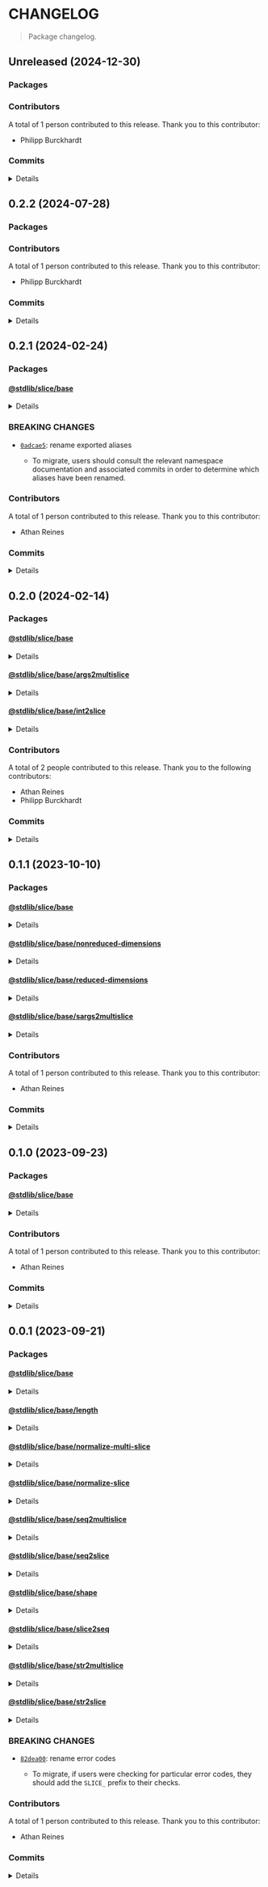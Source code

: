 # CHANGELOG

> Package changelog.

<section class="release" id="unreleased">

## Unreleased (2024-12-30)

<section class="packages">

### Packages

</section>

<!-- /.packages -->

<section class="contributors">

### Contributors

A total of 1 person contributed to this release. Thank you to this contributor:

-   Philipp Burckhardt

</section>

<!-- /.contributors -->

<section class="commits">

### Commits

<details>

-   [`0d8ee2d`](https://github.com/stdlib-js/stdlib/commit/0d8ee2dd2425d7414487f65940dfc4c25c79ad1d) - **docs:** update related packages sections [(#4334)](https://github.com/stdlib-js/stdlib/pull/4334) _(by stdlib-bot)_
-   [`c322b66`](https://github.com/stdlib-js/stdlib/commit/c322b6647751b73a9d0fe12bf5665e8e2243d4ca) - **docs:** update related packages sections [(#4070)](https://github.com/stdlib-js/stdlib/pull/4070) _(by stdlib-bot, Philipp Burckhardt)_
-   [`b8c41df`](https://github.com/stdlib-js/stdlib/commit/b8c41df78cd2cdc9cd3c3c6b223759d32f4f6e14) - **docs:** update related packages sections [(#3915)](https://github.com/stdlib-js/stdlib/pull/3915) _(by stdlib-bot)_
-   [`2825b42`](https://github.com/stdlib-js/stdlib/commit/2825b42e8cd7483d15dfed1c6b389bfcb86d7ca0) - **docs:** update related packages sections [(#3898)](https://github.com/stdlib-js/stdlib/pull/3898) _(by stdlib-bot)_
-   [`5cb36ef`](https://github.com/stdlib-js/stdlib/commit/5cb36ef4c6f8158585ac88867a8dec21ed3fa372) - **docs:** update related packages sections [(#3890)](https://github.com/stdlib-js/stdlib/pull/3890) _(by stdlib-bot)_
-   [`ac06419`](https://github.com/stdlib-js/stdlib/commit/ac06419c2a8358dfd80818823f571077eb58958e) - **docs:** update related packages sections [(#3387)](https://github.com/stdlib-js/stdlib/pull/3387) _(by stdlib-bot)_
-   [`1c56b73`](https://github.com/stdlib-js/stdlib/commit/1c56b737ec018cc818cebf19e5c7947fa684e126) - **docs:** update related packages sections [(#3380)](https://github.com/stdlib-js/stdlib/pull/3380) _(by stdlib-bot)_
-   [`7b02c16`](https://github.com/stdlib-js/stdlib/commit/7b02c160d8c9ecf6742ea0178c733f938e0c94c4) - **chore:** minor clean-up _(by Philipp Burckhardt)_
-   [`f387603`](https://github.com/stdlib-js/stdlib/commit/f387603e739f88a38af3263ce6ff675ad903ee8c) - **docs:** consistently use declarative instead of imperative sentences outside of intros _(by Philipp Burckhardt)_

</details>

</section>

<!-- /.commits -->

</section>

<!-- /.release -->

<section class="release" id="v0.2.2">

## 0.2.2 (2024-07-28)

<section class="packages">

### Packages

</section>

<!-- /.packages -->

<section class="contributors">

### Contributors

A total of 1 person contributed to this release. Thank you to this contributor:

-   Philipp Burckhardt

</section>

<!-- /.contributors -->

<section class="commits">

### Commits

<details>

-   [`f626b3d`](https://github.com/stdlib-js/stdlib/commit/f626b3d45c5fc4b55ff08dc53da094173a719732) - **docs:** update related packages sections [(#2255)](https://github.com/stdlib-js/stdlib/pull/2255) _(by stdlib-bot)_
-   [`ec98887`](https://github.com/stdlib-js/stdlib/commit/ec9888724c28aa7218d88ff62b91b71c0089c559) - **docs:** update related packages sections [(#2241)](https://github.com/stdlib-js/stdlib/pull/2241) _(by stdlib-bot)_
-   [`aaa391a`](https://github.com/stdlib-js/stdlib/commit/aaa391a46214c21dca294506d06ac0b3d59512ce) - **chore:** fix typos _(by Philipp Burckhardt)_

</details>

</section>

<!-- /.commits -->

</section>

<!-- /.release -->

<section class="release" id="v0.2.1">

## 0.2.1 (2024-02-24)

<section class="packages">

### Packages

<section class="package" id="slice-base-v0.2.1">

#### [@stdlib/slice/base](https://github.com/stdlib-js/stdlib/tree/develop/lib/node_modules/%40stdlib/slice/base)

<details>

<section class="features">

##### Features

-   [`0adcae5`](https://github.com/stdlib-js/stdlib/commit/0adcae51386086e2ef5fb5d78402389cff776deb) - update namespace TypeScript declarations [(#1340)](https://github.com/stdlib-js/stdlib/pull/1340)

</section>

<!-- /.features -->

<section class="breaking-changes">

##### BREAKING CHANGES

-   [`0adcae5`](https://github.com/stdlib-js/stdlib/commit/0adcae51386086e2ef5fb5d78402389cff776deb): rename exported aliases

    -   To migrate, users should consult the relevant namespace documentation and associated commits in order to determine which aliases have been renamed.

</section>

<!-- /.breaking-changes -->

</details>

</section>

<!-- /.package -->

</section>

<!-- /.packages -->

<section class="breaking-changes">

### BREAKING CHANGES

-   [`0adcae5`](https://github.com/stdlib-js/stdlib/commit/0adcae51386086e2ef5fb5d78402389cff776deb): rename exported aliases

    -   To migrate, users should consult the relevant namespace documentation and associated commits in order to determine which aliases have been renamed.

</section>

<!-- /.breaking-changes -->

<section class="contributors">

### Contributors

A total of 1 person contributed to this release. Thank you to this contributor:

-   Athan Reines

</section>

<!-- /.contributors -->

<section class="commits">

### Commits

<details>

-   [`39b8176`](https://github.com/stdlib-js/stdlib/commit/39b81766b9d8a5e89ba4a26e5ea07f6413b46973) - **docs:** update namespace table of contents [(#1341)](https://github.com/stdlib-js/stdlib/pull/1341) _(by stdlib-bot, Athan Reines)_
-   [`0adcae5`](https://github.com/stdlib-js/stdlib/commit/0adcae51386086e2ef5fb5d78402389cff776deb) - **feat:** update namespace TypeScript declarations [(#1340)](https://github.com/stdlib-js/stdlib/pull/1340) _(by stdlib-bot, Athan Reines)_

</details>

</section>

<!-- /.commits -->

</section>

<!-- /.release -->

<section class="release" id="v0.2.0">

## 0.2.0 (2024-02-14)

<section class="packages">

### Packages

<section class="package" id="slice-base-v0.2.0">

#### [@stdlib/slice/base](https://github.com/stdlib-js/stdlib/tree/develop/lib/node_modules/%40stdlib/slice/base)

<details>

<section class="features">

##### Features

-   [`b823b14`](https://github.com/stdlib-js/stdlib/commit/b823b1414591edbea4cdcd19311627383f3574cd) - add `int2slice` to namespace
-   [`7faffe3`](https://github.com/stdlib-js/stdlib/commit/7faffe325bbf186b14c3dfef621e9d4cc56b47ff) - update namespace TypeScript declarations [(#1122)](https://github.com/stdlib-js/stdlib/pull/1122)
-   [`764149e`](https://github.com/stdlib-js/stdlib/commit/764149e6e1bd117726dfb70d311535373f05835c) - add `args2multislice` to namespace

</section>

<!-- /.features -->

</details>

</section>

<!-- /.package -->

<section class="package" id="slice-base-args2multislice-v0.2.0">

#### [@stdlib/slice/base/args2multislice](https://github.com/stdlib-js/stdlib/tree/develop/lib/node_modules/%40stdlib/slice/base/args2multislice)

<details>

<section class="features">

##### Features

-   [`a96ad2e`](https://github.com/stdlib-js/stdlib/commit/a96ad2ed14514cc054c4a2a1fcb582bcaf798aa6) - add `slice/base/args2multislice`

</section>

<!-- /.features -->

</details>

</section>

<!-- /.package -->

<section class="package" id="slice-base-int2slice-v0.2.0">

#### [@stdlib/slice/base/int2slice](https://github.com/stdlib-js/stdlib/tree/develop/lib/node_modules/%40stdlib/slice/base/int2slice)

<details>

<section class="features">

##### Features

-   [`71c1bc4`](https://github.com/stdlib-js/stdlib/commit/71c1bc4470464745db08559cfd4b5a2bbea0997d) - add `slice/base/int2slice`

</section>

<!-- /.features -->

</details>

</section>

<!-- /.package -->

</section>

<!-- /.packages -->

<section class="contributors">

### Contributors

A total of 2 people contributed to this release. Thank you to the following contributors:

-   Athan Reines
-   Philipp Burckhardt

</section>

<!-- /.contributors -->

<section class="commits">

### Commits

<details>

-   [`949ec7d`](https://github.com/stdlib-js/stdlib/commit/949ec7da594bf5c0d573c7a1caa799ae3438854f) - **refactor:** update to use `slice/base/int2slice` _(by Athan Reines)_
-   [`b823b14`](https://github.com/stdlib-js/stdlib/commit/b823b1414591edbea4cdcd19311627383f3574cd) - **feat:** add `int2slice` to namespace _(by Athan Reines)_
-   [`71c1bc4`](https://github.com/stdlib-js/stdlib/commit/71c1bc4470464745db08559cfd4b5a2bbea0997d) - **feat:** add `slice/base/int2slice` _(by Athan Reines)_
-   [`dea49e0`](https://github.com/stdlib-js/stdlib/commit/dea49e03ab5571233e3da26835a6a6d3256d5737) - **docs:** use single quotes in require calls instead of backticks _(by Philipp Burckhardt)_
-   [`9502ed2`](https://github.com/stdlib-js/stdlib/commit/9502ed27e2853e312c556a48bdd7775095e66709) - **build:** replace tslint directive with eslint equivalent _(by Philipp Burckhardt)_
-   [`d73bbf4`](https://github.com/stdlib-js/stdlib/commit/d73bbf43d222f935085f8ecf7526e5f57835f74e) - **build:** replace lint directives _(by Philipp Burckhardt)_
-   [`7faffe3`](https://github.com/stdlib-js/stdlib/commit/7faffe325bbf186b14c3dfef621e9d4cc56b47ff) - **feat:** update namespace TypeScript declarations [(#1122)](https://github.com/stdlib-js/stdlib/pull/1122) _(by stdlib-bot, Athan Reines)_
-   [`a17f2aa`](https://github.com/stdlib-js/stdlib/commit/a17f2aaed3f2449944d5c5d348e9550087ff7a87) - **docs:** update namespace table of contents [(#1116)](https://github.com/stdlib-js/stdlib/pull/1116) _(by stdlib-bot, Athan Reines)_
-   [`f9854ba`](https://github.com/stdlib-js/stdlib/commit/f9854ba76ecca611e58c9b8d3b84c2f6e7527e49) - **refactor:** use utility to create a MultiSlice from a list of arguments _(by Athan Reines)_
-   [`109746a`](https://github.com/stdlib-js/stdlib/commit/109746a235c41d431df26671ee53019cd551896c) - **refactor:** use utility to create a MultiSlice from a list of arguments _(by Athan Reines)_
-   [`50fe529`](https://github.com/stdlib-js/stdlib/commit/50fe529ca390f28a41b5134a606bad55c16f2cfc) - **refactor:** use package to create a MultiSlice from list of arguments _(by Athan Reines)_
-   [`764149e`](https://github.com/stdlib-js/stdlib/commit/764149e6e1bd117726dfb70d311535373f05835c) - **feat:** add `args2multislice` to namespace _(by Athan Reines)_
-   [`a96ad2e`](https://github.com/stdlib-js/stdlib/commit/a96ad2ed14514cc054c4a2a1fcb582bcaf798aa6) - **feat:** add `slice/base/args2multislice` _(by Athan Reines)_
-   [`03dcf4a`](https://github.com/stdlib-js/stdlib/commit/03dcf4ad4b075bb39da308a8b563f3ea4fb6a2f3) - **docs:** remove private annotation _(by Athan Reines)_

</details>

</section>

<!-- /.commits -->

</section>

<!-- /.release -->

<section class="release" id="v0.1.1">

## 0.1.1 (2023-10-10)

<section class="packages">

### Packages

<section class="package" id="slice-base-v0.1.1">

#### [@stdlib/slice/base](https://github.com/stdlib-js/stdlib/tree/develop/lib/node_modules/%40stdlib/slice/base)

<details>

<section class="features">

##### Features

-   [`277bfbc`](https://github.com/stdlib-js/stdlib/commit/277bfbc4da13943ff6e6e625d17e4793001edc86) - add `sargs2multislice` to namespace
-   [`1ec2944`](https://github.com/stdlib-js/stdlib/commit/1ec2944cb8972efdb51feb1a63c40f80fb54e57b) - add `reducedDimensions` to namespace
-   [`92ccfd2`](https://github.com/stdlib-js/stdlib/commit/92ccfd22d9aacd8b9749aaa478dafb477fd4942f) - add `nonreducedDimensions` to namespace

</section>

<!-- /.features -->

</details>

</section>

<!-- /.package -->

<section class="package" id="slice-base-nonreduced-dimensions-v0.1.1">

#### [@stdlib/slice/base/nonreduced-dimensions](https://github.com/stdlib-js/stdlib/tree/develop/lib/node_modules/%40stdlib/slice/base/nonreduced-dimensions)

<details>

<section class="features">

##### Features

-   [`74b8842`](https://github.com/stdlib-js/stdlib/commit/74b88428ef2e3206add50d4d9f2710a2e4c12823) - add `slice/base/nonreduced-dimensions`

</section>

<!-- /.features -->

</details>

</section>

<!-- /.package -->

<section class="package" id="slice-base-reduced-dimensions-v0.1.1">

#### [@stdlib/slice/base/reduced-dimensions](https://github.com/stdlib-js/stdlib/tree/develop/lib/node_modules/%40stdlib/slice/base/reduced-dimensions)

<details>

<section class="features">

##### Features

-   [`82bf60c`](https://github.com/stdlib-js/stdlib/commit/82bf60cfa5bf8e3f33b8558d41b699d3f30cd483) - add `slice/base/reduced-dimensions`

</section>

<!-- /.features -->

</details>

</section>

<!-- /.package -->

<section class="package" id="slice-base-sargs2multislice-v0.1.1">

#### [@stdlib/slice/base/sargs2multislice](https://github.com/stdlib-js/stdlib/tree/develop/lib/node_modules/%40stdlib/slice/base/sargs2multislice)

<details>

<section class="features">

##### Features

-   [`3a90e24`](https://github.com/stdlib-js/stdlib/commit/3a90e24c422825361969798c83a2c00ed91674fe) - add `slice/base/sargs2multislice`

</section>

<!-- /.features -->

</details>

</section>

<!-- /.package -->

</section>

<!-- /.packages -->

<section class="contributors">

### Contributors

A total of 1 person contributed to this release. Thank you to this contributor:

-   Athan Reines

</section>

<!-- /.contributors -->

<section class="commits">

### Commits

<details>

-   [`10e5804`](https://github.com/stdlib-js/stdlib/commit/10e580403bf59ce515d0e954dfeb722080d00cd1) - **docs:** fix typo _(by Athan Reines)_
-   [`277bfbc`](https://github.com/stdlib-js/stdlib/commit/277bfbc4da13943ff6e6e625d17e4793001edc86) - **feat:** add `sargs2multislice` to namespace _(by Athan Reines)_
-   [`3a90e24`](https://github.com/stdlib-js/stdlib/commit/3a90e24c422825361969798c83a2c00ed91674fe) - **feat:** add `slice/base/sargs2multislice` _(by Athan Reines)_
-   [`98414a0`](https://github.com/stdlib-js/stdlib/commit/98414a0dd9e4fd5f256e9082e7865873bf3a9e79) - **test:** fix description _(by Athan Reines)_
-   [`e273dbf`](https://github.com/stdlib-js/stdlib/commit/e273dbffb69451c6f57ec4871d055c3c8f47468e) - **docs:** fix example _(by Athan Reines)_
-   [`1ec2944`](https://github.com/stdlib-js/stdlib/commit/1ec2944cb8972efdb51feb1a63c40f80fb54e57b) - **feat:** add `reducedDimensions` to namespace _(by Athan Reines)_
-   [`82bf60c`](https://github.com/stdlib-js/stdlib/commit/82bf60cfa5bf8e3f33b8558d41b699d3f30cd483) - **feat:** add `slice/base/reduced-dimensions` _(by Athan Reines)_
-   [`043fa6d`](https://github.com/stdlib-js/stdlib/commit/043fa6d78fa789461a5cfe5eda84ceed0f2c327d) - **bench:** fix assertion _(by Athan Reines)_
-   [`87baa70`](https://github.com/stdlib-js/stdlib/commit/87baa70dba24dca00d85b2718e2efa8e4242bd6e) - **docs:** fix example _(by Athan Reines)_
-   [`92ccfd2`](https://github.com/stdlib-js/stdlib/commit/92ccfd22d9aacd8b9749aaa478dafb477fd4942f) - **feat:** add `nonreducedDimensions` to namespace _(by Athan Reines)_
-   [`74b8842`](https://github.com/stdlib-js/stdlib/commit/74b88428ef2e3206add50d4d9f2710a2e4c12823) - **feat:** add `slice/base/nonreduced-dimensions` _(by Athan Reines)_

</details>

</section>

<!-- /.commits -->

</section>

<!-- /.release -->

<section class="release" id="v0.1.0">

## 0.1.0 (2023-09-23)

<section class="packages">

### Packages

<section class="package" id="slice-base-v0.1.0">

#### [@stdlib/slice/base](https://github.com/stdlib-js/stdlib/tree/develop/lib/node_modules/%40stdlib/slice/base)

<details>

<section class="features">

##### Features

-   [`e18b248`](https://github.com/stdlib-js/stdlib/commit/e18b248464425863019a841795a7e5fc7d01d0ea) - update namespace TypeScript declarations [(#1100)](https://github.com/stdlib-js/stdlib/pull/1100)

</section>

<!-- /.features -->

</details>

</section>

<!-- /.package -->

</section>

<!-- /.packages -->

<section class="contributors">

### Contributors

A total of 1 person contributed to this release. Thank you to this contributor:

-   Athan Reines

</section>

<!-- /.contributors -->

<section class="commits">

### Commits

<details>

-   [`4f2310d`](https://github.com/stdlib-js/stdlib/commit/4f2310de3494fe36f4b74db309593f63e9d24dcc) - **docs:** update namespace table of contents  [(#1102)](https://github.com/stdlib-js/stdlib/pull/1102 ) _(by stdlib-bot)_
-   [`e18b248`](https://github.com/stdlib-js/stdlib/commit/e18b248464425863019a841795a7e5fc7d01d0ea) - **feat:** update namespace TypeScript declarations [(#1100)](https://github.com/stdlib-js/stdlib/pull/1100) _(by stdlib-bot, Athan Reines)_

</details>

</section>

<!-- /.commits -->

</section>

<!-- /.release -->

<section class="release" id="v0.0.1">

## 0.0.1 (2023-09-21)

<section class="packages">

### Packages

<section class="package" id="slice-base-v0.0.1">

#### [@stdlib/slice/base](https://github.com/stdlib-js/stdlib/tree/develop/lib/node_modules/%40stdlib/slice/base)

<details>

<section class="features">

##### Features

-   [`16cf3fd`](https://github.com/stdlib-js/stdlib/commit/16cf3fd02a5658e95aaab45f8a7be16f24e20499) - add `seq2multislice` to namespace
-   [`d08b3c1`](https://github.com/stdlib-js/stdlib/commit/d08b3c1eb33a9597b75c1fdae301bea930c6b94e) - add `sliceShape` to namespace
-   [`d895c68`](https://github.com/stdlib-js/stdlib/commit/d895c68539d17788640fde521cbaab3d8acfb536) - add `sliceLength` to namespace
-   [`2b49372`](https://github.com/stdlib-js/stdlib/commit/2b49372a36ad2b4435e673ea74b3a973ae124174) - add `normalizeMultiSlice` to namespace
-   [`f04c363`](https://github.com/stdlib-js/stdlib/commit/f04c363e2d57bd22e3391a7235d3d20603962abf) - add `normalizeSlice` to namespace
-   [`a50b6b1`](https://github.com/stdlib-js/stdlib/commit/a50b6b1f7febc06bb95c64d09b6d321ed1120689) - add `slice2seq` to namespace
-   [`d75d35c`](https://github.com/stdlib-js/stdlib/commit/d75d35c24e762651d06425d596bce1dd618015c9) - add `str2multislice` to namespace
-   [`cc8c988`](https://github.com/stdlib-js/stdlib/commit/cc8c988ce4dfafa8f7ab01426642c7d068b5fa94) - add `str2slice` to namespace
-   [`58acf08`](https://github.com/stdlib-js/stdlib/commit/58acf089534f32316f9d111ca34cfb1f298be02f) - add `slice/base` namespace

</section>

<!-- /.features -->

</details>

</section>

<!-- /.package -->

<section class="package" id="slice-base-length-v0.0.1">

#### [@stdlib/slice/base/length](https://github.com/stdlib-js/stdlib/tree/develop/lib/node_modules/%40stdlib/slice/base/length)

<details>

<section class="features">

##### Features

-   [`29ade00`](https://github.com/stdlib-js/stdlib/commit/29ade00a1961506c579aae2b29959927788fb094) - add `slice/base/length`

</section>

<!-- /.features -->

</details>

</section>

<!-- /.package -->

<section class="package" id="slice-base-normalize-multi-slice-v0.0.1">

#### [@stdlib/slice/base/normalize-multi-slice](https://github.com/stdlib-js/stdlib/tree/develop/lib/node_modules/%40stdlib/slice/base/normalize-multi-slice)

<details>

<section class="features">

##### Features

-   [`82dea00`](https://github.com/stdlib-js/stdlib/commit/82dea00133a02b5fa3ca4638b390f920003e8a5d) - rename error codes
-   [`680a0d4`](https://github.com/stdlib-js/stdlib/commit/680a0d49e8ccce098ffb48712039cbbe8e2600dd) - add `slice/base/normalize-multi-slice`

</section>

<!-- /.features -->

<section class="bug-fixes">

##### Bug Fixes

-   [`dae16d6`](https://github.com/stdlib-js/stdlib/commit/dae16d60cb2c688804f04ed51c7d61a4f18bd859) - clamp to just after the last index when an integer exceeds index bounds

</section>

<!-- /.bug-fixes -->

<section class="breaking-changes">

##### BREAKING CHANGES

-   [`82dea00`](https://github.com/stdlib-js/stdlib/commit/82dea00133a02b5fa3ca4638b390f920003e8a5d): rename error codes

    -   To migrate, if users were checking for particular error codes, they
        should add the `SLICE_` prefix to their checks.

</section>

<!-- /.breaking-changes -->

</details>

</section>

<!-- /.package -->

<section class="package" id="slice-base-normalize-slice-v0.0.1">

#### [@stdlib/slice/base/normalize-slice](https://github.com/stdlib-js/stdlib/tree/develop/lib/node_modules/%40stdlib/slice/base/normalize-slice)

<details>

<section class="features">

##### Features

-   [`82dea00`](https://github.com/stdlib-js/stdlib/commit/82dea00133a02b5fa3ca4638b390f920003e8a5d) - rename error codes
-   [`b3a05c7`](https://github.com/stdlib-js/stdlib/commit/b3a05c767164a958b55c4ec7c965c8d2a8e4e55c) - add `slice/base/normalize-slice`

</section>

<!-- /.features -->

<section class="breaking-changes">

##### BREAKING CHANGES

-   [`82dea00`](https://github.com/stdlib-js/stdlib/commit/82dea00133a02b5fa3ca4638b390f920003e8a5d): rename error codes

    -   To migrate, if users were checking for particular error codes, they
        should add the `SLICE_` prefix to their checks.

</section>

<!-- /.breaking-changes -->

</details>

</section>

<!-- /.package -->

<section class="package" id="slice-base-seq2multislice-v0.0.1">

#### [@stdlib/slice/base/seq2multislice](https://github.com/stdlib-js/stdlib/tree/develop/lib/node_modules/%40stdlib/slice/base/seq2multislice)

<details>

<section class="features">

##### Features

-   [`3bf733b`](https://github.com/stdlib-js/stdlib/commit/3bf733b4e758503442f10b69b85e2a239fa16a39) - add `slice/base/seq2multislice`

</section>

<!-- /.features -->

</details>

</section>

<!-- /.package -->

<section class="package" id="slice-base-seq2slice-v0.0.1">

#### [@stdlib/slice/base/seq2slice](https://github.com/stdlib-js/stdlib/tree/develop/lib/node_modules/%40stdlib/slice/base/seq2slice)

<details>

<section class="features">

##### Features

-   [`82dea00`](https://github.com/stdlib-js/stdlib/commit/82dea00133a02b5fa3ca4638b390f920003e8a5d) - rename error codes
-   [`2b7b89a`](https://github.com/stdlib-js/stdlib/commit/2b7b89a5a32eff54ded8003e85882b41ab7cea4d) - add support for performing bounds checking
-   [`ac9f95d`](https://github.com/stdlib-js/stdlib/commit/ac9f95d502319645244d9ab049b59dac87a70069) - add `slice/base/seq2slice`

</section>

<!-- /.features -->

<section class="bug-fixes">

##### Bug Fixes

-   [`f0bc593`](https://github.com/stdlib-js/stdlib/commit/f0bc593d67014942fd0ffbbc21c6fc159008e3b8) - account for negative increment when clamping a starting index

</section>

<!-- /.bug-fixes -->

<section class="breaking-changes">

##### BREAKING CHANGES

-   [`82dea00`](https://github.com/stdlib-js/stdlib/commit/82dea00133a02b5fa3ca4638b390f920003e8a5d): rename error codes

    -   To migrate, if users were checking for particular error codes, they
        should add the `SLICE_` prefix to their checks.

</section>

<!-- /.breaking-changes -->

</details>

</section>

<!-- /.package -->

<section class="package" id="slice-base-shape-v0.0.1">

#### [@stdlib/slice/base/shape](https://github.com/stdlib-js/stdlib/tree/develop/lib/node_modules/%40stdlib/slice/base/shape)

<details>

<section class="features">

##### Features

-   [`10ef571`](https://github.com/stdlib-js/stdlib/commit/10ef5716399bd0ca7cf46964866a71d2abae2ef2) - add `slice/base/shape`

</section>

<!-- /.features -->

</details>

</section>

<!-- /.package -->

<section class="package" id="slice-base-slice2seq-v0.0.1">

#### [@stdlib/slice/base/slice2seq](https://github.com/stdlib-js/stdlib/tree/develop/lib/node_modules/%40stdlib/slice/base/slice2seq)

<details>

<section class="features">

##### Features

-   [`fb675fb`](https://github.com/stdlib-js/stdlib/commit/fb675fbc61cba0109a05cf2fb9025a96f387ef91) - add `slice/base/slice2seq`

</section>

<!-- /.features -->

</details>

</section>

<!-- /.package -->

<section class="package" id="slice-base-str2multislice-v0.0.1">

#### [@stdlib/slice/base/str2multislice](https://github.com/stdlib-js/stdlib/tree/develop/lib/node_modules/%40stdlib/slice/base/str2multislice)

<details>

<section class="features">

##### Features

-   [`88f5f72`](https://github.com/stdlib-js/stdlib/commit/88f5f726891a4bb0cf80c933db972499ca6e06dd) - add `slice/base/str2multislice`

</section>

<!-- /.features -->

<section class="bug-fixes">

##### Bug Fixes

-   [`983270f`](https://github.com/stdlib-js/stdlib/commit/983270f7296e7a1664b55cf85839b90b488b6765) - grammar

</section>

<!-- /.bug-fixes -->

</details>

</section>

<!-- /.package -->

<section class="package" id="slice-base-str2slice-v0.0.1">

#### [@stdlib/slice/base/str2slice](https://github.com/stdlib-js/stdlib/tree/develop/lib/node_modules/%40stdlib/slice/base/str2slice)

<details>

<section class="features">

##### Features

-   [`cabc1f3`](https://github.com/stdlib-js/stdlib/commit/cabc1f3d8c462feb2b7206f364a0a20db62c98a6) - add `slice/base/str2slice`

</section>

<!-- /.features -->

</details>

</section>

<!-- /.package -->

</section>

<!-- /.packages -->

<section class="breaking-changes">

### BREAKING CHANGES

-   [`82dea00`](https://github.com/stdlib-js/stdlib/commit/82dea00133a02b5fa3ca4638b390f920003e8a5d): rename error codes

    -   To migrate, if users were checking for particular error codes, they
        should add the `SLICE_` prefix to their checks.

</section>

<!-- /.breaking-changes -->

<section class="contributors">

### Contributors

A total of 1 person contributed to this release. Thank you to this contributor:

-   Athan Reines

</section>

<!-- /.contributors -->

<section class="commits">

### Commits

<details>

-   [`16cf3fd`](https://github.com/stdlib-js/stdlib/commit/16cf3fd02a5658e95aaab45f8a7be16f24e20499) - **feat:** add `seq2multislice` to namespace _(by Athan Reines)_
-   [`3bf733b`](https://github.com/stdlib-js/stdlib/commit/3bf733b4e758503442f10b69b85e2a239fa16a39) - **feat:** add `slice/base/seq2multislice` _(by Athan Reines)_
-   [`983270f`](https://github.com/stdlib-js/stdlib/commit/983270f7296e7a1664b55cf85839b90b488b6765) - **fix:** grammar _(by Athan Reines)_
-   [`a0ed323`](https://github.com/stdlib-js/stdlib/commit/a0ed32386ea9a1361d0337e94e6fe4eb2cc23b12) - **docs:** fix grammar _(by Athan Reines)_
-   [`fa2d0aa`](https://github.com/stdlib-js/stdlib/commit/fa2d0aa12d69db6906b4b247bef1f5efcd1a9ac1) - **docs:** fix grammar _(by Athan Reines)_
-   [`0ac72b2`](https://github.com/stdlib-js/stdlib/commit/0ac72b2a79bd2aa20cd80f11b6cbb11e4355741e) - **docs:** fix grammar _(by Athan Reines)_
-   [`82dea00`](https://github.com/stdlib-js/stdlib/commit/82dea00133a02b5fa3ca4638b390f920003e8a5d) - **feat:** rename error codes _(by Athan Reines)_
-   [`d08b3c1`](https://github.com/stdlib-js/stdlib/commit/d08b3c1eb33a9597b75c1fdae301bea930c6b94e) - **feat:** add `sliceShape` to namespace _(by Athan Reines)_
-   [`3da4aa1`](https://github.com/stdlib-js/stdlib/commit/3da4aa1f4a5e3490d9ba56c4f68f8a57cce8187f) - **style:** disable lint rule _(by Athan Reines)_
-   [`10ef571`](https://github.com/stdlib-js/stdlib/commit/10ef5716399bd0ca7cf46964866a71d2abae2ef2) - **feat:** add `slice/base/shape` _(by Athan Reines)_
-   [`5a694f7`](https://github.com/stdlib-js/stdlib/commit/5a694f7833f40dd5224da58a4b23c96b7f93adee) - **docs:** fix comment _(by Athan Reines)_
-   [`a5041c0`](https://github.com/stdlib-js/stdlib/commit/a5041c0dac46592c1a3b6ea4c77ac03890facb85) - **bench:** update assertion _(by Athan Reines)_
-   [`d205fcd`](https://github.com/stdlib-js/stdlib/commit/d205fcd0ead3f948aa3ed2e102518782e8641721) - **docs:** fix missing period _(by Athan Reines)_
-   [`d895c68`](https://github.com/stdlib-js/stdlib/commit/d895c68539d17788640fde521cbaab3d8acfb536) - **feat:** add `sliceLength` to namespace _(by Athan Reines)_
-   [`29ade00`](https://github.com/stdlib-js/stdlib/commit/29ade00a1961506c579aae2b29959927788fb094) - **feat:** add `slice/base/length` _(by Athan Reines)_
-   [`dae16d6`](https://github.com/stdlib-js/stdlib/commit/dae16d60cb2c688804f04ed51c7d61a4f18bd859) - **fix:** clamp to just after the last index when an integer exceeds index bounds _(by Athan Reines)_
-   [`2b49372`](https://github.com/stdlib-js/stdlib/commit/2b49372a36ad2b4435e673ea74b3a973ae124174) - **feat:** add `normalizeMultiSlice` to namespace _(by Athan Reines)_
-   [`680a0d4`](https://github.com/stdlib-js/stdlib/commit/680a0d49e8ccce098ffb48712039cbbe8e2600dd) - **feat:** add `slice/base/normalize-multi-slice` _(by Athan Reines)_
-   [`f04c363`](https://github.com/stdlib-js/stdlib/commit/f04c363e2d57bd22e3391a7235d3d20603962abf) - **feat:** add `normalizeSlice` to namespace _(by Athan Reines)_
-   [`b3a05c7`](https://github.com/stdlib-js/stdlib/commit/b3a05c767164a958b55c4ec7c965c8d2a8e4e55c) - **feat:** add `slice/base/normalize-slice` _(by Athan Reines)_
-   [`f0bc593`](https://github.com/stdlib-js/stdlib/commit/f0bc593d67014942fd0ffbbc21c6fc159008e3b8) - **fix:** account for negative increment when clamping a starting index _(by Athan Reines)_
-   [`bdbeddd`](https://github.com/stdlib-js/stdlib/commit/bdbeddde60e0d7178b4074898e6ab3fa34070e05) - **docs:** update comment _(by Athan Reines)_
-   [`a269a74`](https://github.com/stdlib-js/stdlib/commit/a269a7480b3994ad5e5cbf1a4c96702c7b9f5e91) - **docs:** fix missing import _(by Athan Reines)_
-   [`2b7b89a`](https://github.com/stdlib-js/stdlib/commit/2b7b89a5a32eff54ded8003e85882b41ab7cea4d) - **feat:** add support for performing bounds checking _(by Athan Reines)_
-   [`61295ba`](https://github.com/stdlib-js/stdlib/commit/61295bae56ce392cc188ba7d3e8a98719fc4cc3e) - **refactor:** support returning an out-of-bounds error code when resolving end index _(by Athan Reines)_
-   [`a50b6b1`](https://github.com/stdlib-js/stdlib/commit/a50b6b1f7febc06bb95c64d09b6d321ed1120689) - **feat:** add `slice2seq` to namespace _(by Athan Reines)_
-   [`fb675fb`](https://github.com/stdlib-js/stdlib/commit/fb675fbc61cba0109a05cf2fb9025a96f387ef91) - **feat:** add `slice/base/slice2seq` _(by Athan Reines)_
-   [`d75d35c`](https://github.com/stdlib-js/stdlib/commit/d75d35c24e762651d06425d596bce1dd618015c9) - **feat:** add `str2multislice` to namespace _(by Athan Reines)_
-   [`88f5f72`](https://github.com/stdlib-js/stdlib/commit/88f5f726891a4bb0cf80c933db972499ca6e06dd) - **feat:** add `slice/base/str2multislice` _(by Athan Reines)_
-   [`cc8c988`](https://github.com/stdlib-js/stdlib/commit/cc8c988ce4dfafa8f7ab01426642c7d068b5fa94) - **feat:** add `str2slice` to namespace _(by Athan Reines)_
-   [`cabc1f3`](https://github.com/stdlib-js/stdlib/commit/cabc1f3d8c462feb2b7206f364a0a20db62c98a6) - **feat:** add `slice/base/str2slice` _(by Athan Reines)_
-   [`19ce482`](https://github.com/stdlib-js/stdlib/commit/19ce4821bf860276356c3c12c38df582261bc487) - **docs:** add TODO comments regarding exception handling for out-of-bounds slices _(by Athan Reines)_
-   [`58acf08`](https://github.com/stdlib-js/stdlib/commit/58acf089534f32316f9d111ca34cfb1f298be02f) - **feat:** add `slice/base` namespace _(by Athan Reines)_
-   [`ac9f95d`](https://github.com/stdlib-js/stdlib/commit/ac9f95d502319645244d9ab049b59dac87a70069) - **feat:** add `slice/base/seq2slice` _(by Athan Reines)_

</details>

</section>

<!-- /.commits -->

</section>

<!-- /.release -->

